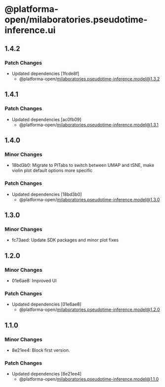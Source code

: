 # @platforma-open/milaboratories.pseudotime-inference.ui

## 1.4.2

### Patch Changes

- Updated dependencies [1fcde8f]
  - @platforma-open/milaboratories.pseudotime-inference.model@1.3.2

## 1.4.1

### Patch Changes

- Updated dependencies [ac0fb09]
  - @platforma-open/milaboratories.pseudotime-inference.model@1.3.1

## 1.4.0

### Minor Changes

- 18bd3b0: Migrate to PlTabs to switch between UMAP and tSNE, make violin plot default options more specific

### Patch Changes

- Updated dependencies [18bd3b0]
  - @platforma-open/milaboratories.pseudotime-inference.model@1.3.0

## 1.3.0

### Minor Changes

- fc73aed: Update SDK packages and minor plot fixes

## 1.2.0

### Minor Changes

- 01e6ae8: Improved UI

### Patch Changes

- Updated dependencies [01e6ae8]
  - @platforma-open/milaboratories.pseudotime-inference.model@1.2.0

## 1.1.0

### Minor Changes

- 8e21ee4: Block first version.

### Patch Changes

- Updated dependencies [8e21ee4]
  - @platforma-open/milaboratories.pseudotime-inference.model@1.1.0
